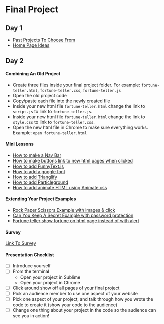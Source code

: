 # Final Project

## Day 1
- [Past Projects To Choose From](https://github.com/codebug-nc/project-to-choose-from)
- [Home Page Ideas](https://github.com/codebug-nc/home-page-ideas)

## Day 2

#### Combining An Old Project
- Create three files inside your final project folder. For example: `fortune-teller.html`, `fortune-teller.css`, `fortune-teller.js`
- Open the old project code
- Copy/paste each file into the newly created file
- Inside your new html file `fortune-teller.html` change the link to `script.js` to link to `fortune-teller.js`.
- Inside your new html file `fortune-teller.html` change the link to `style.css` to link to `fortune-teller.css`.
- Open the new html file in Chrome to make sure everything works. Example: `open fortune-teller.html`

#### Mini Lessons
 - [How to make a Nav Bar](https://docs.google.com/presentation/d/1lK9zFNVu1bMhf-9xZ4xlgOFeX4EMh65CR1cn5XY4xTs/edit?usp=sharing)
 - [How to make buttons link to new html pages when clicked](https://docs.google.com/presentation/d/1AtqYgxOycNMrQX-q9ZihrXqyoPvtTL59SDuluYX34gk/edit?usp=sharing)
 - [How to add FunnyText.js](https://github.com/codebug-nc/mini-lesson.funny-text)
 - [How to add a google font](https://github.com/codebug-nc/mini-lesson.google-font)
 - [How to add Trianglify](https://github.com/codebug-nc/mini-lesson.trianglify)
 - [How to add Particleground](https://github.com/codebug-nc/mini-lesson.particle)
 - [How to add animate HTML using Animate.css](https://github.com/codebug-nc/mini-lesson.animate.css)
 
#### Extending Your Project Examples
- [Rock Paper Scissors Example with images & click](https://github.com/codebug-nc/example.rock-paper-scissor)
- [Can You Keep A Secret Example with password protection](https://github.com/codebug-nc/example.can-you-keep-a-secret)
- [Fortune teller show fortune on html page instead of with alert](https://github.com/codebug-nc/example.fortune-teller)


#### Survey
[Link To Survey](https://forms.gle/cykA2Bmdap3z6Ub8A)



#### Presentation Checklist
* [ ] Introduce yourself
* [ ] From the terminal
    * Open your project in Sublime
    * Open your project in Chrome
* [ ] Click around show off all pages of your final project
* [ ] Pick an audience member to use one aspect of your website
* [ ] Pick one aspect of your project, and talk through how you wrote the code to create it (show your code to the audience)
* [ ] Change one thing about your project in the code so the audience can see you in action!
